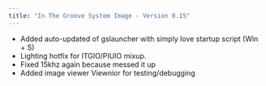 ```yaml
---
title: "In The Groove System Image - Version 0.15"
---
```


- Added auto-updated of gslauncher with simply love startup script (Win + S)
- Lighting hotfix for ITGIO/PIUIO mixup.
- Fixed 15khz again because messed it up
- Added image viewer Viewnior for testing/debugging
